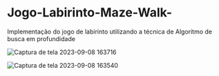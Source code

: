 # Jogo-Labirinto-Maze-Walk-
Implementação do jogo de labirinto utilizando a técnica de Algoritmo de busca em profundidade

![Captura de tela 2023-09-08 163716](https://github.com/Alesandr0/Jogo-Labirinto-Maze-Walk-/assets/105898363/22a75ab7-9ca1-4bf8-b83c-17dfa9dd3033)

![Captura de tela 2023-09-08 163540](https://github.com/Alesandr0/Jogo-Labirinto-Maze-Walk-/assets/105898363/9ddefefa-5953-4cfa-8f96-362a311f4044)
